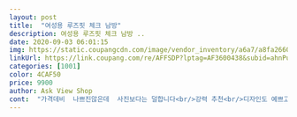 ```yaml
---
layout: post 
title:  "여성용 루즈핏 체크 남방" 
description: 여성용 루즈핏 체크 남방 ..
date: 2020-09-03 06:01:15 
img: https://static.coupangcdn.com/image/vendor_inventory/a6a7/a8fa26607d28a3964bcf4dcb7dd3d7f5bd68ad24b79d8979456307664338.jpg 
linkUrl: https://link.coupang.com/re/AFFSDP?lptag=AF3600438&subid=ahnPublicAsk&pageKey=1335357921&itemId=2361048730&vendorItemId=71343301459&traceid=V0-113-012c8a2e913a1089 
categories: [1001] 
color: 4CAF50 
price: 9900 
author: Ask View Shop 
cont:  "가격데비  나쁘진않은데  사진보다는 덜합니다<br/>강력 추천<br/>디자인도 예쁘고.<br/> 뱃살 가리는데는 최고 ᆢㅎㅎ<br/>디자인은 괜찮은데<br/>생각보다커요<br/>원단이 약간 싼티나요ㅠㅠ<br/>천이얇아서 봄가을에 입기넘좋아요<br/>" 
---
```

